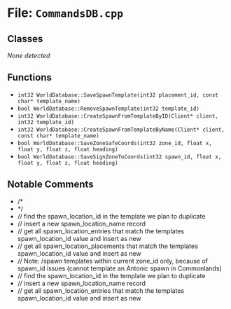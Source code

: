 # File: `CommandsDB.cpp`

## Classes

_None detected_

## Functions

- `int32 WorldDatabase::SaveSpawnTemplate(int32 placement_id, const char* template_name)`
- `bool WorldDatabase::RemoveSpawnTemplate(int32 template_id)`
- `int32 WorldDatabase::CreateSpawnFromTemplateByID(Client* client, int32 template_id)`
- `int32 WorldDatabase::CreateSpawnFromTemplateByName(Client* client, const char* template_name)`
- `bool WorldDatabase::SaveZoneSafeCoords(int32 zone_id, float x, float y, float z, float heading)`
- `bool WorldDatabase::SaveSignZoneToCoords(int32 spawn_id, float x, float y, float z, float heading)`

## Notable Comments

- /*
- */
- // find the spawn_location_id in the template we plan to duplicate
- // insert a new spawn_location_name record
- // get all spawn_location_entries that match the templates spawn_location_id value and insert as new
- // get all spawn_location_placements that match the templates spawn_location_id value and insert as new
- // Note: /spawn templates within current zone_id only, because of spawn_id issues (cannot template an Antonic spawn in Commonlands)
- // find the spawn_location_id in the template we plan to duplicate
- // insert a new spawn_location_name record
- // get all spawn_location_entries that match the templates spawn_location_id value and insert as new
